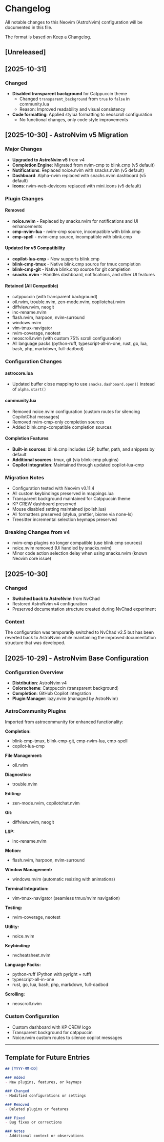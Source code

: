 # Changelog

All notable changes to this Neovim (AstroNvim) configuration will be documented in this file.

The format is based on [Keep a Changelog](https://keepachangelog.com/en/1.0.0/).

## [Unreleased]

## [2025-10-31]

### Changed
- **Disabled transparent background** for Catppuccin theme
  - Changed `transparent_background` from `true` to `false` in community.lua
  - Reason: Improved readability and visual consistency
- **Code formatting**: Applied stylua formatting to neoscroll configuration
  - No functional changes, only code style improvements

## [2025-10-30] - AstroNvim v5 Migration

### Major Changes
- **Upgraded to AstroNvim v5** from v4
- **Completion Engine**: Migrated from nvim-cmp to blink.cmp (v5 default)
- **Notifications**: Replaced noice.nvim with snacks.nvim (v5 default)
- **Dashboard**: Alpha-nvim replaced with snacks.nvim dashboard (v5 default)
- **Icons**: nvim-web-devicons replaced with mini.icons (v5 default)

### Plugin Changes

#### Removed
- **noice.nvim** - Replaced by snacks.nvim for notifications and UI enhancements
- **cmp-nvim-lua** - nvim-cmp source, incompatible with blink.cmp
- **cmp-spell** - nvim-cmp source, incompatible with blink.cmp

#### Updated for v5 Compatibility
- **copilot-lua-cmp** - Now supports blink.cmp
- **blink-cmp-tmux** - Native blink.cmp source for tmux completion
- **blink-cmp-git** - Native blink.cmp source for git completion
- **snacks.nvim** - Handles dashboard, notifications, and other UI features

#### Retained (All Compatible)
- catppuccin (with transparent background)
- oil.nvim, trouble.nvim, zen-mode.nvim, copilotchat.nvim
- diffview.nvim, neogit
- inc-rename.nvim
- flash.nvim, harpoon, nvim-surround
- windows.nvim
- vim-tmux-navigator
- nvim-coverage, neotest
- neoscroll.nvim (with custom 75% scroll configuration)
- All language packs (python-ruff, typescript-all-in-one, rust, go, lua, bash, php, markdown, full-dadbod)

### Configuration Changes

#### astrocore.lua
- Updated buffer close mapping to use `snacks.dashboard.open()` instead of `alpha.start()`

#### community.lua
- Removed noice.nvim configuration (custom routes for silencing CopilotChat messages)
- Removed nvim-cmp-only completion sources
- Added blink.cmp-compatible completion sources

#### Completion Features
- **Built-in sources**: blink.cmp includes LSP, buffer, path, and snippets by default
- **Additional sources**: tmux, git (via blink-cmp plugins)
- **Copilot integration**: Maintained through updated copilot-lua-cmp

### Migration Notes
- Configuration tested with Neovim v0.11.4
- All custom keybindings preserved in mappings.lua
- Transparent background maintained for Catppuccin theme
- KP CREW dashboard preserved
- Mouse disabled setting maintained (polish.lua)
- All formatters preserved (stylua, prettier, biome via none-ls)
- Treesitter incremental selection keymaps preserved

### Breaking Changes from v4
- nvim-cmp plugins no longer compatible (use blink.cmp sources)
- noice.nvim removed (UI handled by snacks.nvim)
- Minor code action selection delay when using snacks.nvim (known Neovim core issue)

## [2025-10-30]

### Changed
- **Switched back to AstroNvim** from NvChad
- Restored AstroNvim v4 configuration
- Preserved documentation structure created during NvChad experiment

### Context
The configuration was temporarily switched to NvChad v2.5 but has been reverted back to AstroNvim while maintaining the improved documentation structure that was developed.

## [2025-10-29] - AstroNvim Base Configuration

### Configuration Overview
- **Distribution**: AstroNvim v4
- **Colorscheme**: Catppuccin (transparent background)
- **Completion**: GitHub Copilot integration
- **Plugin Manager**: lazy.nvim (managed by AstroNvim)

### AstroCommunity Plugins
Imported from astrocommunity for enhanced functionality:

**Completion:**
- blink-cmp-tmux, blink-cmp-git, cmp-nvim-lua, cmp-spell
- copilot-lua-cmp

**File Management:**
- oil.nvim

**Diagnostics:**
- trouble.nvim

**Editing:**
- zen-mode.nvim, copilotchat.nvim

**Git:**
- diffview.nvim, neogit

**LSP:**
- inc-rename.nvim

**Motion:**
- flash.nvim, harpoon, nvim-surround

**Window Management:**
- windows.nvim (automatic resizing with animations)

**Terminal Integration:**
- vim-tmux-navigator (seamless tmux/nvim navigation)

**Testing:**
- nvim-coverage, neotest

**Utility:**
- noice.nvim

**Keybinding:**
- nvcheatsheet.nvim

**Language Packs:**
- python-ruff (Python with pyright + ruff)
- typescript-all-in-one
- rust, go, lua, bash, php, markdown, full-dadbod

**Scrolling:**
- neoscroll.nvim

### Custom Configuration
- Custom dashboard with KP CREW logo
- Transparent background for catppuccin
- Noice.nvim custom routes to silence copilot messages

---

## Template for Future Entries

```markdown
## [YYYY-MM-DD]

### Added
- New plugins, features, or keymaps

### Changed
- Modified configurations or settings

### Removed
- Deleted plugins or features

### Fixed
- Bug fixes or corrections

### Notes
- Additional context or observations
```
